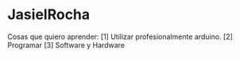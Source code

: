 # JasielRocha
Cosas que quiero aprender:
[1] Utilizar profesionalmente arduino.
[2] Programar
[3] Software y Hardware
